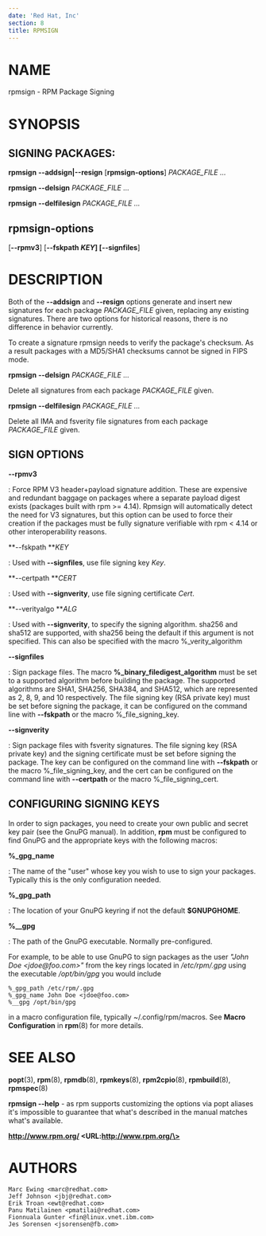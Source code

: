 ```yaml
---
date: 'Red Hat, Inc'
section: 8
title: RPMSIGN
---
```


NAME
====

rpmsign - RPM Package Signing

SYNOPSIS
========

SIGNING PACKAGES:
-----------------

**rpmsign** **\--addsign\|\--resign** \[**rpmsign-options**\] *PACKAGE\_FILE
\...*

**rpmsign** **\--delsign** *PACKAGE\_FILE \...*

**rpmsign** **\--delfilesign** *PACKAGE\_FILE \...*

rpmsign-options
---------------

\[**\--rpmv3**\] \[**\--fskpath ***KEY*\] \[**\--signfiles**\]

DESCRIPTION
===========

Both of the **\--addsign** and **\--resign** options generate and insert
new signatures for each package *PACKAGE\_FILE* given, replacing any
existing signatures. There are two options for historical reasons, there
is no difference in behavior currently.

To create a signature rpmsign needs to verify the package\'s checksum. As a
result packages with a MD5/SHA1 checksums cannot be signed in FIPS mode.

**rpmsign** **\--delsign** *PACKAGE\_FILE \...*

Delete all signatures from each package *PACKAGE\_FILE* given.

**rpmsign** **\--delfilesign** *PACKAGE\_FILE \...*

Delete all IMA and fsverity file signatures from each package
*PACKAGE\_FILE* given.

SIGN OPTIONS
------------

**\--rpmv3**

:   Force RPM V3 header+payload signature addition. These are expensive
    and redundant baggage on packages where a separate payload digest
    exists (packages built with rpm \>= 4.14). Rpmsign will automatically
    detect the need for V3 signatures, but this option can be used to
    force their creation if the packages must be fully signature
    verifiable with rpm \< 4.14 or other interoperability reasons.

**\--fskpath ***KEY*

:   Used with **\--signfiles**, use file signing key *Key*.

**\--certpath ***CERT*

:   Used with **\--signverity**, use file signing certificate *Cert*.

**\--verityalgo ***ALG*

:   Used with **\--signverity**, to specify the signing algorithm.
    sha256 and sha512 are supported, with sha256 being the default if
    this argument is not specified. This can also be specified with the
    macro %\_verity\_algorithm

**\--signfiles**

:   Sign package files. The macro **%\_binary\_filedigest\_algorithm**
    must be set to a supported algorithm before building the package.
    The supported algorithms are SHA1, SHA256, SHA384, and SHA512, which
    are represented as 2, 8, 9, and 10 respectively. The file signing
    key (RSA private key) must be set before signing the package, it can
    be configured on the command line with **\--fskpath** or the macro
    %\_file\_signing\_key.

**\--signverity**

:   Sign package files with fsverity signatures. The file signing key
    (RSA private key) and the signing certificate must be set before
    signing the package. The key can be configured on the command line
    with **\--fskpath** or the macro %\_file\_signing\_key, and the cert
    can be configured on the command line with **\--certpath** or the
    macro %\_file\_signing\_cert.


CONFIGURING SIGNING KEYS
------------------------

In order to sign packages, you need to create your own public and secret
key pair (see the GnuPG manual). In addition, **rpm** must be configured to
find GnuPG and the appropriate keys with the following macros:

**%\_gpg\_name**

:   The name of the \"user\" whose key you wish to use to sign your
    packages. Typically this is the only configuration needed.

**%\_gpg\_path**

:   The location of your GnuPG keyring if not the default **\$GNUPGHOME**.


**%\_\_gpg**

:   The path of the GnuPG executable. Normally pre-configured.

For example, to be able to use GnuPG to sign packages as the user *\"John
Doe \<jdoe\@foo.com\>\"* from the key rings located in */etc/rpm/.gpg*
using the executable */opt/bin/gpg* you would include

    %_gpg_path /etc/rpm/.gpg
    %_gpg_name John Doe <jdoe@foo.com>
    %__gpg /opt/bin/gpg

in a macro configuration file, typically ~/.config/rpm/macros.
See **Macro Configuration** in **rpm**(8) for more details.

SEE ALSO
========

**popt**(3), **rpm**(8), **rpmdb**(8), **rpmkeys**(8), **rpm2cpio**(8),
**rpmbuild**(8), **rpmspec**(8)

**rpmsign \--help** - as rpm supports customizing the options via popt
aliases it\'s impossible to guarantee that what\'s described in the
manual matches what\'s available.

**http://www.rpm.org/ \<URL:http://www.rpm.org/\>**

AUTHORS
=======

    Marc Ewing <marc@redhat.com>
    Jeff Johnson <jbj@redhat.com>
    Erik Troan <ewt@redhat.com>
    Panu Matilainen <pmatilai@redhat.com>
    Fionnuala Gunter <fin@linux.vnet.ibm.com>
    Jes Sorensen <jsorensen@fb.com>
